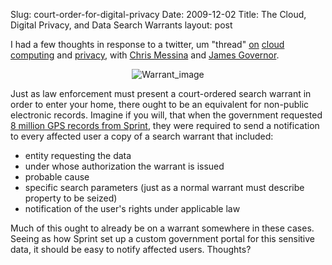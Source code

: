 Slug: court-order-for-digital-privacy
Date: 2009-12-02
Title: The Cloud, Digital Privacy, and Data Search Warrants
layout: post

I had a few thoughts in response to a twitter, um "thread" [on](http://twitter.com/monkchips/status/6272970298) [cloud](http://twitter.com/steveivy/status/6273163615) [computing](http://twitter.com/chrismessina/status/6279612477) and [privacy](http://twitter.com/steveivy/status/6280182370), with [Chris Messina](http://factoryjoe.com/blog) and [James Governor](http://redmonk.com/jgovernor).

<div style="text-align:center"><img class="asset  asset-image at-xid-6a010534988cd3970b0120a6ffaa99970b" alt="Warrant_image" title="Warrant_image" src="http://steveivy.typepad.com/.a/6a010534988cd3970b0120a6ffaa99970b-800wi" border="0"  /></div>

Just as law enforcement must present a court-ordered search warrant in order to enter your home, there ought to be an equivalent for non-public electronic records. Imagine if you will, that when the government requested [8 million GPS records from Sprint](http://www.eff.org/deeplinks/2009/12/surveillance-shocker-sprint-received-8-million-law), they were required to send a notification to every affected user a copy of a search warrant that included:

* entity requesting the data
* under whose authorization the warrant is issued
* probable cause
* specific search parameters (just as a normal warrant must describe property to be seized)
* notification of the user's rights under applicable law

Much of this ought to already be on a warrant somewhere in these cases. Seeing as how Sprint set up a custom government portal for this sensitive data, it should be easy to notify affected users. Thoughts?
